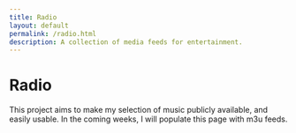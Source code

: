 ```yaml
---
title: Radio
layout: default
permalink: /radio.html
description: A collection of media feeds for entertainment.
---
```


# Radio

This project aims to make my selection of music publicly available, and easily usable. In the coming weeks, I will populate this page with m3u feeds.
